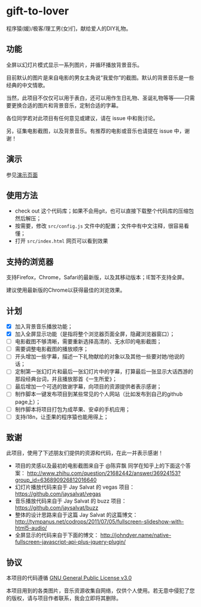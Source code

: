 # gift-to-lover

程序猿(媛)/极客/理工男(女)们，献给爱人的DIY礼物。

## 功能

全屏以幻灯片模式显示一系列图片，并循环播放背景音乐。

目前默认的图片是来自电影的男女主角说“我爱你”的截图。默认的背景音乐是一些经典的中文情歌。

当然，此项目不仅仅可以用于表白，还可以用作生日礼物、圣诞礼物等等——只需要更换合适的图片和背景音乐，定制合适的字幕。

各位同学若对此项目有任何意见或建议，请在 issue 中和我讨论。

另，征集电影截图，以及背景音乐。有推荐的电影或音乐也请提在 issue 中，谢谢！

## 演示

参见[演示页面](http://haixing-hu.github.io/gift-to-lover/demo/index.html)

## 使用方法

- check out 这个代码库；如果不会用git，也可以直接下载整个代码库的压缩包然后解压；
- 按需要，修改 `src/config.js` 文件中的配置；文件中有中文注释，很容易看懂；
- 打开 `src/index.html` 网页可以看到效果

## 支持的浏览器

支持Firefox，Chrome，Safari的最新版，以及其移动版本；IE暂不支持全屏。

建议使用最新版的Chrome以获得最佳的浏览效果。

## 计划

- [x] 加入背景音乐播放功能；
- [x] 加入全屏显示功能（是指将整个浏览器页面全屏，隐藏浏览器窗口）；
- [ ] 电影截图不够清晰，需要重新选择高清的、无水印的电影截图；
- [ ] 需要调整电影截图的播放顺序；
- [ ] 开头增加一些字幕，描述一下礼物献给的对象以及其他一些要对她/他说的话；
- [ ] 定制第一张幻灯片和最后一张幻灯片中的字幕，打算最后一张显示大话西游的那段经典台词，并且播放那首《一生所爱》；
- [ ] 最后增加一个可选的致谢字幕，向项目的资源提供者表示感谢；
- [ ] 制作脚本一键发布项目到某些常见的个人网站（比如发布到自己的github page上）；
- [ ] 制作脚本将项目打包为成苹果、安卓的手机应用；
- [ ] 支持i18n，让歪果的程序猿也能用得上；

## 致谢

此项目，使用了下述朋友们提供的资源和代码，在此一并表示感谢！

- 项目的灵感以及最初的电影截图来自于 @陈弈飘 同学在知乎上的下面这个答案：
  http://www.zhihu.com/question/21682442/answer/36924153?group_id=636890926812016640
- 幻灯片播放代码来自于 Jay Salvat 的 vegas 项目：
  https://github.com/jaysalvat/vegas
- 音乐播放代码来自于 Jay Salvat 的 buzz 项目：
  https://github.com/jaysalvat/buzz
- 整体的设计思路来自于这篇 Jay Salvat 的这篇博文：
  http://tympanus.net/codrops/2011/07/05/fullscreen-slideshow-with-html5-audio/
- 全屏显示的代码来自于下面的博文：
  http://johndyer.name/native-fullscreen-javascript-api-plus-jquery-plugin/

## 协议

本项目的代码遵循 [GNU General Public License v3.0](http://www.gnu.org/licenses/gpl.html)

本项目用到的各类图片，音乐资源收集自网络，仅供个人使用。若无意中侵犯了您的版权，请与项目作者联系，我会立即将其删除。
